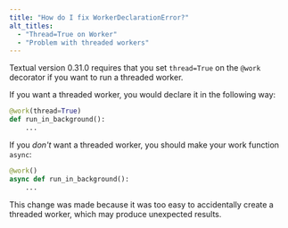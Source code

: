 ```yaml
---
title: "How do I fix WorkerDeclarationError?"
alt_titles:
  - "Thread=True on Worker"
  - "Problem with threaded workers"
---
```


Textual version 0.31.0 requires that you set `thread=True` on the `@work` decorator if you want to run a threaded worker.

If you want a threaded worker, you would declare it in the following way:

```python
@work(thread=True)
def run_in_background():
    ...
```

If you *don't* want a threaded worker, you should make your work function `async`:

```python
@work()
async def run_in_background():
    ...
```

This change was made because it was too easy to accidentally create a threaded worker, which may produce unexpected results.

